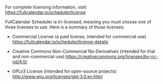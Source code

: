 
For complete licensing information, visit:
https://fullcalendar.io/scheduler/license

FullCalendar Scheduler is tri-licensed, meaning you must choose
one of three licenses to use. Here is a summary of those licenses:

- Commercial License
  (a paid license, intended for commercial use)
  https://fullcalendar.io/scheduler/license-details

- Creative Commons Non-Commercial No-Derivatives
  (intended for trial and non-commercial use)
  https://creativecommons.org/licenses/by-nc-nd/4.0/

- GPLv3 License
  (intended for open-source projects)
  http://www.gnu.org/licenses/gpl-3.0.en.html
